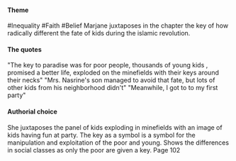 #### Theme
#Inequality #Faith #Belief 
Marjane juxtaposes in the chapter the key of how radically different the fate of kids during the islamic revolution.
#### The quotes
"The key to paradise was for poor people, thousands of young kids , promised a better life, exploded on the minefields with their keys around their necks"
"Mrs. Nasrine's son managed to avoid that fate, but lots of other kids from his neighborhood didn't"
"Meanwhile, I got to to my first party"

#### Authorial choice

She juxtaposes the panel of kids exploding in minefields with an image of kids having fun at party.
The key as a symbol is a symbol for the manipulation and exploitation of the poor and young. 
Shows the differences in social classes as only the poor are given a key.
Page 102